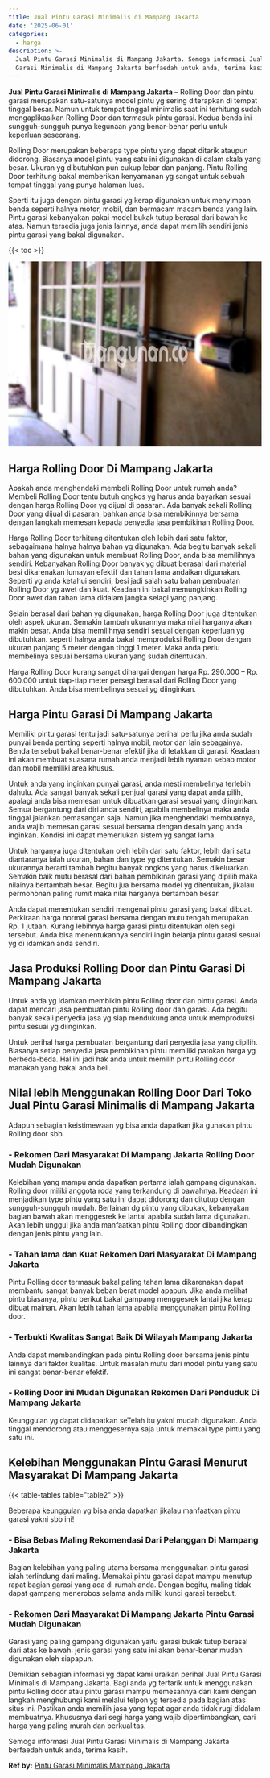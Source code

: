 ```yaml
---
title: Jual Pintu Garasi Minimalis di Mampang Jakarta
date: '2025-06-01'
categories:
  - harga
description: >-
  Jual Pintu Garasi Minimalis di Mampang Jakarta. Semoga informasi Jual Pintu
  Garasi Minimalis di Mampang Jakarta berfaedah untuk anda, terima kasih....
---
```


**Jual Pintu Garasi Minimalis di Mampang Jakarta** – Rolling Door dan pintu garasi merupakan satu-satunya model pintu yg sering diterapkan di tempat tinggal besar. Namun untuk tempat tinggal minimalis saat ini terhitung sudah mengaplikasikan Rolling Door dan termasuk pintu garasi. Kedua benda ini sungguh-sungguh punya kegunaan yang benar-benar perlu untuk keperluan seseorang.

Rolling Door merupakan beberapa type pintu yang dapat ditarik ataupun didorong. Biasanya model pintu yang satu ini digunakan di dalam skala yang besar. Ukuran yg dibutuhkan pun cukup lebar dan panjang. Pintu Rolling Door terhitung bakal memberikan kenyamanan yg sangat untuk sebuah tempat tinggal yang punya halaman luas.

Sperti itu juga dengan pintu garasi yg kerap digunakan untuk menyimpan benda seperti halnya motor, mobil, dan bermacam macam benda yang lain. Pintu garasi kebanyakan pakai model bukak tutup berasal dari bawah ke atas. Namun tersedia juga jenis lainnya, anda dapat memilih sendiri jenis pintu garasi yang bakal digunakan.

{{< toc >}}

![Jual Pintu Garasi Minimalis di Mampang Jakarta](/images/pintu-garasi-04.png)

## Harga Rolling Door Di Mampang Jakarta

Apakah anda menghendaki membeli Rolling Door untuk rumah anda? Membeli Rolling Door tentu butuh ongkos yg harus anda bayarkan sesuai dengan harga Rolling Door yg dijual di pasaran. Ada banyak sekali Rolling Door yang dijual di pasaran, bahkan anda bisa membikinnya bersama dengan langkah memesan kepada penyedia jasa pembikinan Rolling Door.

Harga Rolling Door terhitung ditentukan oleh lebih dari satu faktor, sebagaimana halnya halnya bahan yg digunakan. Ada begitu banyak sekali bahan yang digunakan untuk membuat Rolling Door, anda bisa memilihnya sendiri. Kebanyakan Rolling Door banyak yg dibuat berasal dari material besi dikarenakan lumayan efektif dan tahan lama andaikan digunakan. Seperti yg anda ketahui sendiri, besi jadi salah satu bahan pembuatan Rolling Door yg awet dan kuat. Keadaan ini bakal memungkinkan Rolling Door awet dan tahan lama didalam jangka selagi yang panjang.

Selain berasal dari bahan yg digunakan, harga Rolling Door juga ditentukan oleh aspek ukuran. Semakin tambah ukurannya maka nilai harganya akan makin besar. Anda bisa memilihnya sendiri sesuai dengan keperluan yg dibutuhkan. seperti halnya anda bakal memproduksi Rolling Door dengan ukuran panjang 5 meter dengan tinggi 1 meter. Maka anda perlu membelinya sesuai bersama ukuran yang sudah ditentukan.

Harga Rolling Door kurang sangat dihargai dengan harga Rp. 290.000 – Rp. 600.000 untuk tiap-tiap meter persegi berasal dari Rolling Door yang dibutuhkan. Anda bisa membelinya sesuai yg diinginkan.

## Harga Pintu Garasi Di Mampang Jakarta

Memiliki pintu garasi tentu jadi satu-satunya perihal perlu jika anda sudah punyai benda penting seperti halnya mobil, motor dan lain sebagainya. Benda tersebut bakal benar-benar efektif jika di letakkan di garasi. Keadaan ini akan membuat suasana rumah anda menjadi lebih nyaman sebab motor dan mobil memiliki area khusus.

Untuk anda yang inginkan punyai garasi, anda mesti membelinya terlebih dahulu. Ada sangat banyak sekali penjual garasi yang dapat anda pilih, apalagi anda bisa memesan untuk dibuatkan garasi sesuai yang diinginkan. Semua bergantung dari diri anda sendiri, apabila membelinya maka anda tinggal jalankan pemasangan saja. Namun jika menghendaki membuatnya, anda wajib memesan garasi sesuai bersama dengan desain yang anda inginkan. Kondisi ini dapat memerlukan sistem yg sangat lama.

Untuk harganya juga ditentukan oleh lebih dari satu faktor, lebih dari satu diantaranya ialah ukuran, bahan dan type yg ditentukan. Semakin besar ukurannya berarti tambah begitu banyak ongkos yang harus dikeluarkan. Semakin baik mutu berasal dari bahan pembikinan garasi yang dipilih maka nilainya bertambah besar. Begitu jua bersama model yg ditentukan, jikalau permohonan paling rumit maka nilai harganya bertambah besar.

Anda dapat menentukan sendiri mengenai pintu garasi yang bakal dibuat. Perkiraan harga normal garasi bersama dengan mutu tengah merupakan Rp. 1 jutaan. Kurang lebihnya harga garasi pintu ditentukan oleh segi tersebut. Anda bisa menentukannya sendiri ingin belanja pintu garasi sesuai yg di idamkan anda sendiri.

## Jasa Produksi Rolling Door dan Pintu Garasi Di Mampang Jakarta

Untuk anda yg idamkan membikin pintu Rolling door dan pintu garasi. Anda dapat mencari jasa pembuatan pintu Rolling door dan garasi. Ada begitu banyak sekali penyedia jasa yg siap mendukung anda untuk memproduksi pintu sesuai yg diinginkan.

Untuk perihal harga pembuatan bergantung dari penyedia jasa yang dipilih. Biasanya setiap penyedia jasa pembikinan pintu memiliki patokan harga yg berbeda-beda. Hal ini jadi hak anda untuk memilih pintu Rolling door manakah yang bakal anda beli.

## Nilai lebih Menggunakan Rolling Door Dari Toko Jual Pintu Garasi Minimalis di Mampang Jakarta

Adapun sebagian keistimewaan yg bisa anda dapatkan jika gunakan pintu Rolling door sbb.

### \- Rekomen Dari Masyarakat Di Mampang Jakarta Rolling Door Mudah Digunakan

Kelebihan yang mampu anda dapatkan pertama ialah gampang digunakan. Rolling door miliki anggota roda yang terkandung di bawahnya. Keadaan ini menjadikan type pintu yang satu ini dapat didorong dan ditutup dengan sungguh-sungguh mudah. Berlainan dg pintu yang dibukak, kebanyakan bagian bawah akan menggesrek ke lantai apabila sudah lama digunakan. Akan lebih unggul jika anda manfaatkan pintu Rolling door dibandingkan dengan jenis pintu yang lain.

### \- Tahan lama dan Kuat Rekomen Dari Masyarakat Di Mampang Jakarta

Pintu Rolling door termasuk bakal paling tahan lama dikarenakan dapat membantu sangat banyak beban berat model apapun. Jika anda melihat pintu biasanya, pintu berikut bakal gampang menggesrek lantai jika kerap dibuat mainan. Akan lebih tahan lama apabila menggunakan pintu Rolling door.

### \- Terbukti Kwalitas Sangat Baik Di Wilayah Mampang Jakarta

Anda dapat membandingkan pada pintu Rolling door bersama jenis pintu lainnya dari faktor kualitas. Untuk masalah mutu dari model pintu yang satu ini sangat benar-benar efektif.

### \- Rolling Door ini Mudah Digunakan Rekomen Dari Penduduk Di Mampang Jakarta

Keunggulan yg dapat didapatkan seTelah itu yakni mudah digunakan. Anda tinggal mendorong atau menggesernya saja untuk memakai type pintu yang satu ini.

## Kelebihan Menggunakan Pintu Garasi Menurut Masyarakat Di Mampang Jakarta

{{< table-tables table="table2" >}}

Beberapa keunggulan yg bisa anda dapatkan jikalau manfaatkan pintu garasi yakni sbb ini!

### \- Bisa Bebas Maling Rekomendasi Dari Pelanggan Di Mampang Jakarta

Bagian kelebihan yang paling utama bersama menggunakan pintu garasi ialah terlindung dari maling. Memakai pintu garasi dapat mampu menutup rapat bagian garasi yang ada di rumah anda. Dengan begitu, maling tidak dapat gampang menerobos selama anda miliki kunci garasi tersebut.

### \- Rekomen Dari Masyarakat Di Mampang Jakarta Pintu Garasi Mudah Digunakan

Garasi yang paling gampang digunakan yaitu garasi bukak tutup berasal dari atas ke bawah. jenis garasi yang satu ini akan benar-benar mudah digunakan oleh siapapun.

Demikian sebagian informasi yg dapat kami uraikan perihal Jual Pintu Garasi Minimalis di Mampang Jakarta. Bagi anda yg tertarik untuk menggunakan pintu Rolling door atau pintu garasi mampu memesannya dari kami dengan langkah menghubungi kami melalui telpon yg tersedia pada bagian atas situs ini. Pastikan anda memilih jasa yang tepat agar anda tidak rugi didalam membuatnya. Khususnya dari segi harga yang wajib dipertimbangkan, cari harga yang paling murah dan berkualitas.

Semoga informasi Jual Pintu Garasi Minimalis di Mampang Jakarta berfaedah untuk anda, terima kasih.

**Ref by:** [Pintu Garasi Minimalis Mampang Jakarta](https://id.wikipedia.org/wiki/Pintu)

